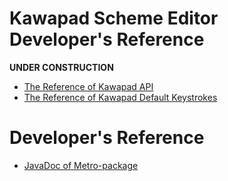 Kawapad Scheme Editor Developer's Reference 
==============================================

**UNDER CONSTRUCTION**

- [The Reference of Kawapad API]( ./docs/api/readme.md )
- [The Reference of Kawapad Default Keystrokes]( ./docs/keystrokes/readme.md )

[When you plan to edit one of documents above, edit one of following  ]: # ()
[The Reference of Kawapad API]: # ( ./docs.src/manual-kawapad-api.md )
[The Reference of Kawapad Default Keystrokes]: # ( ./docs.src/manual-kawapad-keystroke.md)


# Developer's Reference #
- [JavaDoc of Metro-package](../build/javadoc/metro/package-summary.html)



[kawa]: https://www.gnu.org/software/kawa/
[lambda-music]: ../
[metro]:./workspace/metro/
[pulsar]:./workspace/pulsar/
[kawapad]:./workspace/kawapad/
[architecture]:https://lambda-music.github.io/lamu/imgs/lambda-music-architecture-300.png
[jna]:https://github.com/java-native-access/jna
[jnajack]:https://github.com/jaudiolibs/jnajack
[editor-movie]:./imgs/corresponding-parenthesis-movement.gif
[vim-modeline]: # ( vim: set spell expandtab fo+=awlt : )
